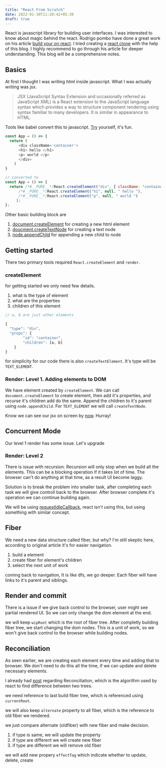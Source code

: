 ```yaml
---
title: "React From Scratch"
date: 2022-01-30T11:20:42+05:30
draft: true
---
```


React is javascript library for building user interfaces. I was
interested to know about magic behind the react. Rodrigo pombo
have done a great work on his article [build your on react](https://pomb.us/build-your-own-react/).
I tried creating a [react clone](https://github.com/twentyse7en) with the help of this blog.
I highly recommend to go through his article for deeper understanding.
This blog will be a comprehensive notes.

## Basics
At first I thought I was writing html inside javascript. What I was
actually writing was jsx.

> JSX (JavaScript Syntax Extension and occasionally referred as JavaScript XML)
> is a React extension to the JavaScript language syntax which provides
> a way to structure component rendering using syntax familiar to many
> developers. It is similar in appearance to HTML.

Tools like babel convert this to javascript. [Try](https://babeljs.io/repl) yourself,
it's fun.
```js
const App = () => {
  return (
      <div className='container'>
	  <h1> hello </h1>
	  <p> world </p>
      </div>
    )
}

// converted to
const App = () => {
  return /*#__PURE__*/React.createElement("div", { className: "container"},
	  /*#__PURE__*/React.createElement("h1", null, " hello "),
	  /*#__PURE__*/React.createElement("p", null, " world ")
	 );
};
```

Other basic building block are
1. [document.createElement](https://developer.mozilla.org/en-US/docs/Web/API/Document/createElement) for creating a new html element
2. [doucment.createTextNode](https://developer.mozilla.org/en-US/docs/Web/API/Document/createTextNode) for creating a text node
3. [node.appendChild](https://developer.mozilla.org/en-US/docs/Web/API/Node/appendChild) for appending a new child to node

## Getting started

There two primary tools required `React.createElement` and `render`.

### createElement
for getting started we only need few details.
1. what is the type of element
2. what are the properties
3. children of this element

```js
// a, b are just other elements

{
  "type": "div",
  "props": {
	    "id": "container",
	    "children": [a, b]
    }
}
```
for simplicity for our code there is also `createTextElement`. It's type will
be `TEXT_ELEMENT`.

### Render: Level 1. Adding elements to DOM

We have element created by `createElement`. We can call `document.createElement`
to create element, then add it's properties, and recurse it's children add do the
same. Append the children to it's parent using `node.appendChild`.
For `TEXT_ELEMENT` we will call `createTextNode`.

Know we can see our jsx on screen by [now](). Hurray!

## Concurrent Mode

Our level 1 render has some issue. Let's upgrade

### Render: Level 2

There is issue with recursion. Recursion will only stop when we build all
the elements. This can be a blocking operation If it takes lot of time. The
browser can't do anything at that time, as a result UI become laggy.

Solution is to break the problem into smaller task, after completing each
task we will give controll back to the browser. After browser complete it's
operation we can continue building again.

We will be using [requestIdleCallback](https://developer.mozilla.org/en-US/docs/Web/API/Window/requestIdleCallback),
react isn't using this, but using something with similar concept.

## Fiber

We need a new data structure called fiber, but why? I'm still skeptic here, according
to original article it's for easier navigation.

1. build a element
2. create fiber for element's children
3. select the next unit of work

coming back to navigation, It is like dfs, we go deeper. Each fiber will have
links to it's parent and siblings.

## Render and commit

There is a issue if we give back control to the browser, user might see partial
rendered UI. So we can only change the dom element at the end.

we will keep `wipRoot` which is the root of fiber tree. After completly
building fiber tree, we start changing the dom nodes. This is a unit of work,
so we won't give back control to the browser while building nodes.

## Reconciliation

As seen earlier, we are creating each element every time and adding that to
browser. We don't need to do this all the time, if we can update and delete
necessary elements.

I already had [post]() regarding Reconciliation, which is the algorithm
used by react to find difference between two trees.

we need reference to last build fiber tree, which is referenced using `currentRoot`.

we will also keep `alternate` property to all fiber, which is the reference to
old fiber we rendered.

we just compare alternate (oldfiber) with new fiber and make decision.

1. if type is same, we will update the property
2. if type are different we will create new fiber
3. if type are different we will remove old fiber

we will add new propery `effectTag` which indicate whether to update, delete, create

